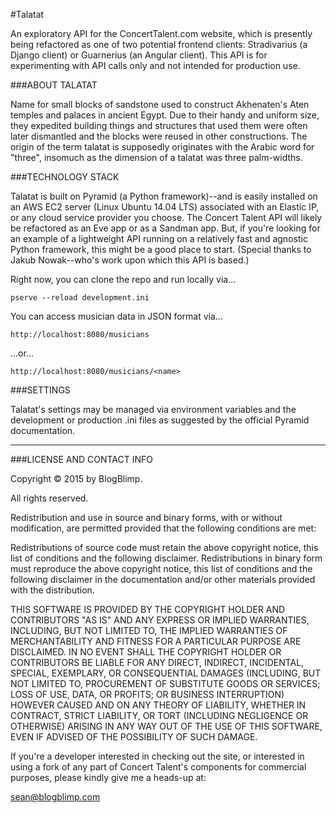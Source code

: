 #Talatat

An exploratory API for the ConcertTalent.com website, which is presently being refactored as one of two potential frontend clients: Stradivarius (a Django client) or Guarnerius (an Angular client). This API is for experimenting with API calls only and not intended for production use.


###ABOUT TALATAT

Name for small blocks of sandstone used to construct Akhenaten's Aten temples and palaces in ancient Egypt. Due to their handy and uniform size, they expedited building things and structures that used them were often later dismantled and the blocks were reused in other constructions. The origin of the term talatat is supposedly originates with the Arabic word for "three", insomuch as the dimension of a talatat was three palm-widths.


###TECHNOLOGY STACK

Talatat is built on Pyramid (a Python framework)--and is easily installed on an AWS EC2 server (Linux Ubuntu 14.04 LTS) associated with an Elastic IP, or any cloud service provider you choose. The Concert Talent API will likely be refactored as an Eve app or as a Sandman app. But, if you're looking for an example of a lightweight API running on a relatively fast and agnostic Python framework, this might be a good place to start. (Special thanks to Jakub Nowak--who's work upon which this API is based.)


Right now, you can clone the repo and run locally via...

    pserve --reload development.ini
    
You can access musician data in JSON format via...

    http://localhost:8080/musicians
    
...or...

    http://localhost:8080/musicians/<name>



###SETTINGS

Talatat's settings may be managed via environment variables and the development or production .ini files as suggested by the official Pyramid documentation.
 
------------------------------------------------------------------------

###LICENSE AND CONTACT INFO

Copyright © 2015 by BlogBlimp.

All rights reserved.

Redistribution and use in source and binary forms, with or without modification, are permitted provided that the following conditions are met:

Redistributions of source code must retain the above copyright notice, this list of conditions and the following disclaimer. Redistributions in binary form must reproduce the above copyright notice, this list of conditions and the following disclaimer in the documentation and/or other materials provided with the distribution.

THIS SOFTWARE IS PROVIDED BY THE COPYRIGHT HOLDER AND CONTRIBUTORS "AS IS" AND ANY EXPRESS OR IMPLIED WARRANTIES, INCLUDING, BUT NOT LIMITED TO, THE IMPLIED WARRANTIES OF MERCHANTABILITY AND FITNESS FOR A PARTICULAR PURPOSE ARE DISCLAIMED. IN NO EVENT SHALL THE COPYRIGHT HOLDER OR CONTRIBUTORS BE LIABLE FOR ANY DIRECT, INDIRECT, INCIDENTAL, SPECIAL, EXEMPLARY, OR CONSEQUENTIAL DAMAGES (INCLUDING, BUT NOT LIMITED TO, PROCUREMENT OF SUBSTITUTE GOODS OR SERVICES; LOSS OF USE, DATA, OR PROFITS; OR BUSINESS INTERRUPTION) HOWEVER CAUSED AND ON ANY THEORY OF LIABILITY, WHETHER IN CONTRACT, STRICT LIABILITY, OR TORT (INCLUDING NEGLIGENCE OR OTHERWISE) ARISING IN ANY WAY OUT OF THE USE OF THIS SOFTWARE, EVEN IF ADVISED OF THE POSSIBILITY OF SUCH DAMAGE.

If you're a developer interested in checking out the site, or interested in using a fork of any part of Concert Talent's components for commercial purposes, please kindly give me a heads-up at:

sean@blogblimp.com
